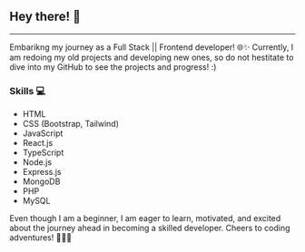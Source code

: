 ## Hey there! 👋
---
Embarikng my journey as a Full Stack || Frontend developer! 🌐✨ 
Currently, I am redoing my old projects and developing new ones, so do not hestitate to dive into my GitHub to see the projects and progress! :)  

### Skills 💻
- HTML
- CSS (Bootstrap, Tailwind)
- JavaScript
- React.js
- TypeScript
- Node.js
- Express.js
- MongoDB
- PHP
- MySQL

Even though I am a beginner, I am eager to learn, motivated, and excited about the journey ahead in becoming a skilled developer. Cheers to coding adventures! 🚀👩‍💻
